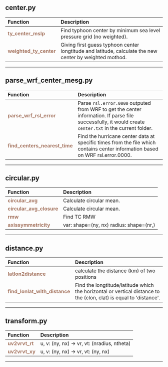 center.py
------
| Function | Description |
| :------- | :---------- |
| <font color="#a77864"> **ty_center_mslp** </font> | Find typhoon center by minimum sea level pressure grid (no weighted). |
| <font color="#a77864"> **weighted_ty_center** </font> | Giving first guess typhoon center longtitude and latitude, calculate the new center by weighted mothod. |


******
parse_wrf_center_mesg.py
------
| Function | Description |
| :------- | :---------- |
| <font color="#a77864"> **parse_wrf_rsl_error** </font> | Parse `rsl.error.0000` outputed from WRF to get the center information. If parse file successfully, it would create `center.txt` in the current folder. |
| <font color="#a77864"> **find_centers_nearest_time** </font> | Find the hurricane center data at specific times from the file which contains center information based on WRF rsl.error.0000. |


******
circular.py
------
| Function | Description |
| :------- | :---------- |
| <font color="#a77864"> **circular_avg** </font> | Calculate circular mean. |
| <font color="#a77864"> **circular_avg_closure** </font> | Calculate circular mean. |
| <font color="#a77864"> **rmw** </font> | Find TC RMW |
| <font color="#a77864"> **axissymmetricity** </font> | var: shape=(ny, nx) radius: shape=(nr,) |


******
distance.py
------
| Function | Description |
| :------- | :---------- |
| <font color="#a77864"> **latlon2distance** </font> | calculate the distance (km) of two positions |
| <font color="#a77864"> **find_lonlat_with_distance** </font> | Find the longtitude/latitude which the horizontal or vertical distance to the (clon, clat) is equal to 'distance'. |


******
transform.py
------
| Function | Description |
| :------- | :---------- |
| <font color="#a77864"> **uv2vrvt_rt** </font> | u, v: (ny, nx) -> vr, vt: (nradius, ntheta) |
| <font color="#a77864"> **uv2vrvt_xy** </font> | u, v: (ny, nx) -> vr, vt: (ny, nx) |


******